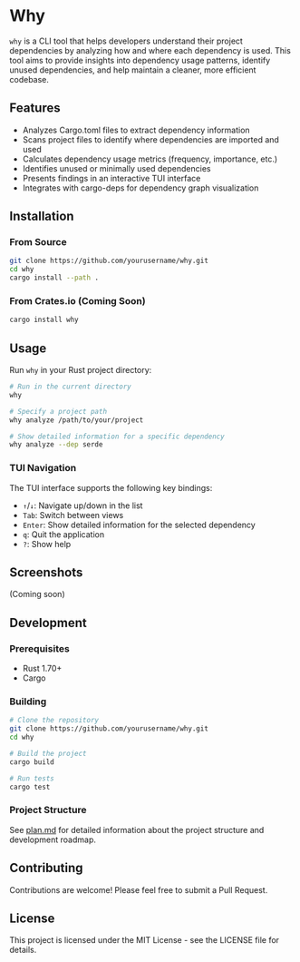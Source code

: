 # Why

`why` is a CLI tool that helps developers understand their project dependencies by analyzing how and where each dependency is used. This tool aims to provide insights into dependency usage patterns, identify unused dependencies, and help maintain a cleaner, more efficient codebase.

## Features

- Analyzes Cargo.toml files to extract dependency information
- Scans project files to identify where dependencies are imported and used
- Calculates dependency usage metrics (frequency, importance, etc.)
- Identifies unused or minimally used dependencies
- Presents findings in an interactive TUI interface
- Integrates with cargo-deps for dependency graph visualization

## Installation

### From Source

```bash
git clone https://github.com/yourusername/why.git
cd why
cargo install --path .
```

### From Crates.io (Coming Soon)

```bash
cargo install why
```

## Usage

Run `why` in your Rust project directory:

```bash
# Run in the current directory
why

# Specify a project path
why analyze /path/to/your/project

# Show detailed information for a specific dependency
why analyze --dep serde
```

### TUI Navigation

The TUI interface supports the following key bindings:

- `↑`/`↓`: Navigate up/down in the list
- `Tab`: Switch between views
- `Enter`: Show detailed information for the selected dependency
- `q`: Quit the application
- `?`: Show help

## Screenshots

(Coming soon)

## Development

### Prerequisites

- Rust 1.70+
- Cargo

### Building

```bash
# Clone the repository
git clone https://github.com/yourusername/why.git
cd why

# Build the project
cargo build

# Run tests
cargo test
```

### Project Structure

See [plan.md](plan.md) for detailed information about the project structure and development roadmap.

## Contributing

Contributions are welcome! Please feel free to submit a Pull Request.

## License

This project is licensed under the MIT License - see the LICENSE file for details. 